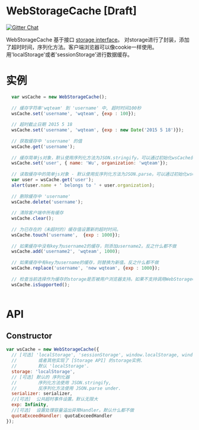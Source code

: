 # WebStorageCache [Draft]

   <a href='https://gitter.im/WQTeam/web-storage-cache'>
    <img src='https://badges.gitter.im/Join%20Chat.svg' alt='Gitter Chat' />
  </a>

  WebStorageCache 基于接口 [storage interface](http://www.w3.org/TR/webstorage/#storage)。 对storage进行了封装，添加了超时时间，序列化方法。客户端浏览器可以像cookie一样使用。用'localStorage'或者'sessionStorage'进行数据缓存。

# 实例
```javascript
  var wsCache = new WebStorageCache();
  
  // 缓存字符串'wqteam' 到 'username' 中, 超时时间100秒
  wsCache.set('username', 'wqteam', {exp : 100});
  
  // 超时截止日期 2015 5 18
  wsCache.set('username', 'wqteam', {exp : new Date('2015 5 18')});
  
  // 获取缓存中 'username' 的值 
  wsCache.get('username');
  
  // 缓存简单js对象，默认使用序列化方法为JSON.stringify。可以通过初始化wsCache的时候配置serializer.serialize
  wsCache.set('user', { name: 'Wu', organization: 'wqteam'});
  
  // 读取缓存中的简单js对象 - 默认使用反序列化方法为JSON.parse。可以通过初始化wsCache的时候配置serializer.deserialize
  var user = wsCache.get('user');
  alert(user.name + ' belongs to ' + user.organization);
  
  // 删除缓存中 'username'
  wsCache.delete('username');
  
  // 清除客户端中所有缓存
  wsCache.clear();
  
  // 为已存在的（未超时的）缓存值设置新的超时时间。
  wsCache.touch('username',  {exp : 1000});
  
  // 如果缓存中没有key为username2的缓存，则添加username2。反之什么都不做
  wsCache.add('username2', 'wqteam', 1000);
  
  // 如果缓存中有key为username的缓存，则替换为新值。反之什么都不做
  wsCache.replace('username', 'new wqteam', {exp : 1000});
  
  // 检查当前选择作为缓存的storage是否被用户浏览器支持。如果不支持调用WebStorageCache API提供的方法将什么都不做。
  wsCache.isSupported();
  
```
# API

## Constructor
```javascript
var wsCache = new WebStorageCache({
  // [可选] 'localStorage', 'sessionStorage', window.localStorage, window.sessionStorage 
  //        或者其他实现了 [Storage API] 的storage实例.
  //        默认 'localStorage'.
  storage: 'localStorage',
  // [可选] 默认的 序列化器 
  //        序列化方法使用 JSON.stringify, 
  //        反序列化方法使用 JSON.parse under.
  serializer: serializer, 
  //[可选]  公共超时事件设置。默认无限大
  exp: Infinity,
  //[可选]  设置处理容量溢出异常Handler。默认什么都不做
  quotaExceedHandler: quotaExceedHandler 
}); 
```


